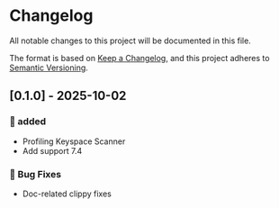 # Changelog

All notable changes to this project will be documented in this file.

The format is based on [Keep a Changelog](https://keepachangelog.com/en/1.0.0/),
and this project adheres to [Semantic Versioning](https://semver.org/spec/v2.0.0.html).

## [0.1.0] - 2025-10-02

### <!-- 0 -->🚀 added

- Profiling Keyspace Scanner
- Add support 7.4

### <!-- 1 -->🐛 Bug Fixes

- Doc-related clippy fixes


